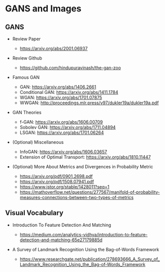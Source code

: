 # GANS and Images

## GANS

* Review Paper
  * https://arxiv.org/abs/2001.06937
  
* Review Github
  * https://github.com/hindupuravinash/the-gan-zoo

* Famous GAN
  * GAN: https://arxiv.org/abs/1406.2661
  * Conditional GAN: https://arxiv.org/abs/1411.1784
  * WGAN: https://arxiv.org/abs/1701.07875
  * WWGAN: http://proceedings.mlr.press/v97/dukler19a/dukler19a.pdf

* GAN Theories
  * f-GAN: https://arxiv.org/abs/1606.00709
  * Sobolev GAN: https://arxiv.org/abs/1711.04894
  * LSGAN: https://arxiv.org/abs/1701.06264
  
* (Optional) Miscellaneous
  * InfoGAN: https://arxiv.org/abs/1606.03657
  * Extension of Optimal Transport: https://arxiv.org/abs/1810.11447
  
* (Optional) More About Metrics and Divergences in Probability Metric
  * https://arxiv.org/pdf/0901.2698.pdf
  * https://arxiv.org/pdf/1508.07941.pdf
  * https://www.jstor.org/stable/1428011?seq=1
  * https://mathoverflow.net/questions/277567/manifold-of-probability-measures-connections-between-two-types-of-metrics


## Visual Vocabulary

* Introduction To Feature Detection And Matching
  * https://medium.com/analytics-vidhya/introduction-to-feature-detection-and-matching-65e27179885d
  
* A Survey of Landmark Recognition Using the Bag-of-Words Framework
  * https://www.researchgate.net/publication/278693666_A_Survey_of_Landmark_Recognition_Using_the_Bag-of-Words_Framework

